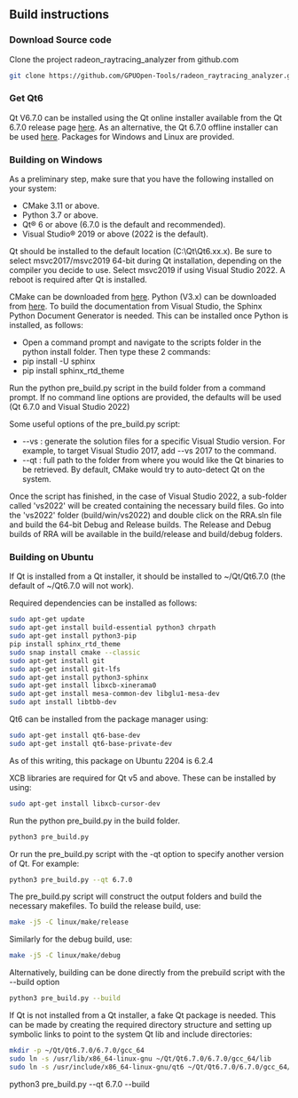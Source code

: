 ## Build instructions

### Download Source code

Clone the project radeon_raytracing_analyzer from github.com
```bash
git clone https://github.com/GPUOpen-Tools/radeon_raytracing_analyzer.git
```

### Get Qt6
Qt V6.7.0 can be installed using the Qt online installer available from the Qt 6.7.0 release page [here][qt-online].
As an alternative, the Qt 6.7.0 offline installer can be used [here][qt-offline].
Packages for Windows and Linux are provided.

### Building on Windows
As a preliminary step, make sure that you have the following installed on your system:
* CMake 3.11 or above.
* Python 3.7 or above.
* Qt® 6 or above (6.7.0 is the default and recommended).
* Visual Studio® 2019 or above (2022 is the default).

Qt should be installed to the default location (C:\Qt\Qt6.xx.x).
Be sure to select msvc2017/msvc2019 64-bit during Qt installation, depending on the compiler you decide to use.
Select msvc2019 if using Visual Studio 2022.
A reboot is required after Qt is installed.

CMake can be downloaded from [here](https://cmake.org/download/).
Python (V3.x) can be downloaded from [here](https://www.python.org/). To build the documentation from Visual Studio, the Sphinx Python Document Generator is needed.
This can be installed once Python is installed, as follows:
* Open a command prompt and navigate to the scripts folder in the python install folder. Then type these 2 commands:
* pip install -U sphinx
* pip install sphinx_rtd_theme

Run the python pre_build.py script in the build folder from a command prompt. If no command line options are provided, the defaults will be used (Qt 6.7.0 and Visual Studio 2022)

Some useful options of the pre_build.py script:
* --vs <Visual Studio version>: generate the solution files for a specific Visual Studio version. For example, to target Visual Studio 2017, add --vs 2017 to the command.
* --qt <path>: full path to the folder from where you would like the Qt binaries to be retrieved. By default, CMake would try to auto-detect Qt on the system.

Once the script has finished, in the case of Visual Studio 2022, a sub-folder called 'vs2022' will be created containing the necessary build files.
Go into the 'vs2022' folder (build/win/vs2022) and double click on the RRA.sln file and build the 64-bit Debug and Release builds.
The Release and Debug builds of RRA will be available in the build/release and build/debug folders.

### Building on Ubuntu
If Qt is installed from a Qt installer, it should be installed to ~/Qt/Qt6.7.0 (the default of ~/Qt6.7.0 will not work).

Required dependencies can be installed as follows:
```bash
sudo apt-get update
sudo apt-get install build-essential python3 chrpath
sudo apt-get install python3-pip
pip install sphinx_rtd_theme
sudo snap install cmake --classic
sudo apt-get install git
sudo apt-get install git-lfs
sudo apt-get install python3-sphinx
sudo apt-get install libxcb-xinerama0
sudo apt-get install mesa-common-dev libglu1-mesa-dev
sudo apt install libtbb-dev
```

Qt6 can be installed from the package manager using:
```bash
sudo apt-get install qt6-base-dev
sudo apt-get install qt6-base-private-dev
```
As of this writing, this package on Ubuntu 2204 is 6.2.4

XCB libraries are required for Qt v5 and above. These can be installed by using:
```bash
sudo apt-get install libxcb-cursor-dev
```

Run the python pre_build.py in the build folder.
```bash
python3 pre_build.py
```
Or run the pre_build.py script with the -qt option to specify another version of Qt. For example:
```bash
python3 pre_build.py --qt 6.7.0
```
The pre_build.py script will construct the output folders and build the necessary makefiles.
To build the release build, use:
```bash
make -j5 -C linux/make/release
```
Similarly for the debug build, use:
```bash
make -j5 -C linux/make/debug
```
Alternatively, building can be done directly from the prebuild script with the --build option
```bash
python3 pre_build.py --build
```

If Qt is not installed from a Qt installer, a fake Qt package is needed. This can be made by creating the required directory structure
and setting up symbolic links to point to the system Qt lib and include directories:
```bash
mkdir -p ~/Qt/Qt6.7.0/6.7.0/gcc_64
sudo ln -s /usr/lib/x86_64-linux-gnu ~/Qt/Qt6.7.0/6.7.0/gcc_64/lib
sudo ln -s /usr/include/x86_64-linux-gnu/qt6 ~/Qt/Qt6.7.0/6.7.0/gcc_64/include
```
python3 pre_build.py --qt 6.7.0 --build

[qt-online]: https://www.qt.io/blog/qt-6.7-released
[qt-offline]: https://download.qt.io/archive/qt/6.7/6.7.0
